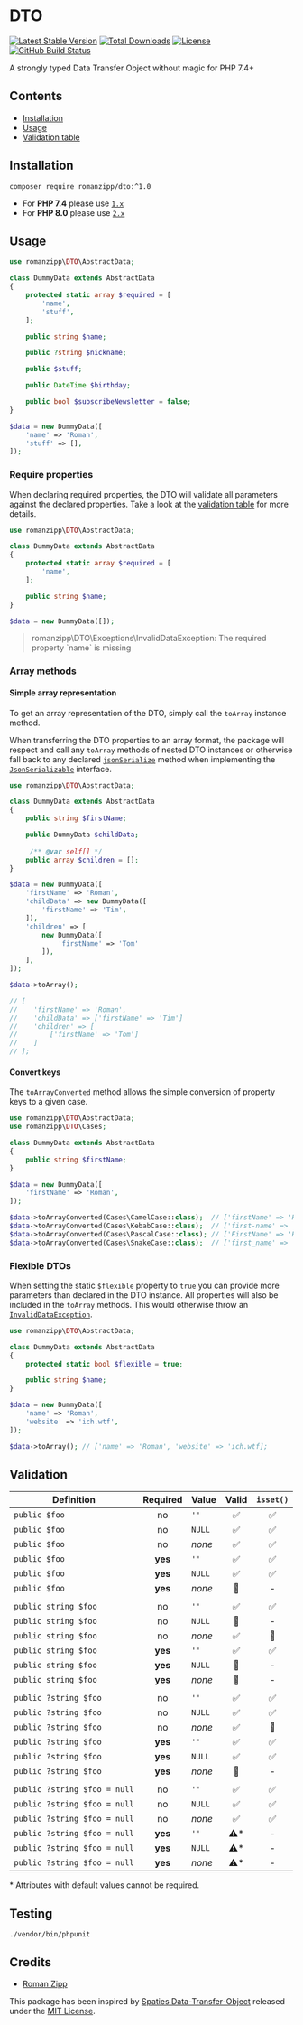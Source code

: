 # DTO

[![Latest Stable Version](https://img.shields.io/packagist/v/romanzipp/DTO.svg?style=flat-square)](https://packagist.org/packages/romanzipp/dto)
[![Total Downloads](https://img.shields.io/packagist/dt/romanzipp/DTO.svg?style=flat-square)](https://packagist.org/packages/romanzipp/dto)
[![License](https://img.shields.io/packagist/l/romanzipp/DTO.svg?style=flat-square)](https://packagist.org/packages/romanzipp/dto)
[![GitHub Build Status](https://img.shields.io/github/workflow/status/romanzipp/DTO/Tests?style=flat-square)](https://github.com/romanzipp/DTO/actions)

A strongly typed Data Transfer Object without magic for PHP 7.4+

## Contents

- [Installation](#installation)
- [Usage](#usage)
- [Validation table](#validation)

## Installation

```
composer require romanzipp/dto:^1.0
```

- For **PHP 7.4** please use [`1.x`](https://github.com/romanzipp/DTO/tree/1.x)
- For **PHP 8.0** please use [`2.x`](https://github.com/romanzipp/DTO)

## Usage

```php
use romanzipp\DTO\AbstractData;

class DummyData extends AbstractData
{
    protected static array $required = [
        'name',
        'stuff',
    ];

    public string $name;

    public ?string $nickname;

    public $stuff;

    public DateTime $birthday;

    public bool $subscribeNewsletter = false;
}

$data = new DummyData([
    'name' => 'Roman',
    'stuff' => [],
]);
```

### Require properties

When declaring required properties, the DTO will validate all parameters against the declared properties. Take a look at the [validation table](#validation) for more details.

```php
use romanzipp\DTO\AbstractData;

class DummyData extends AbstractData
{
    protected static array $required = [
        'name',
    ];

    public string $name;
}

$data = new DummyData([]);
```

> romanzipp\DTO\Exceptions\InvalidDataException: The required property \`name\` is missing

### Array methods

#### Simple array representation

To get an array representation of the DTO, simply call the `toArray` instance method.

When transferring the DTO properties to an array format, the package will respect and call any `toArray` methods of nested DTO instances or otherwise fall back to any declared [`jsonSerialize`](https://www.php.net/manual/de/jsonserializable.jsonserialize.php) method when implementing the [`JsonSerializable`](https://www.php.net/manual/de/class.jsonserializable.php) interface.

```php
use romanzipp\DTO\AbstractData;

class DummyData extends AbstractData
{
    public string $firstName;

    public DummyData $childData;
    
     /** @var self[] */
    public array $children = [];
}

$data = new DummyData([
    'firstName' => 'Roman',
    'childData' => new DummyData([
        'firstName' => 'Tim',
    ]),
    'children' => [
        new DummyData([
            'firstName' => 'Tom'
        ]),
    ],
]);

$data->toArray();

// [
//    'firstName' => 'Roman',
//    'childData' => ['firstName' => 'Tim']
//    'children' => [
//        ['firstName' => 'Tom']
//    ] 
// ];
```

#### Convert keys

The `toArrayConverted` method allows the simple conversion of property keys to a given case.

```php
use romanzipp\DTO\AbstractData;
use romanzipp\DTO\Cases;

class DummyData extends AbstractData
{
    public string $firstName;
}

$data = new DummyData([
    'firstName' => 'Roman',
]);

$data->toArrayConverted(Cases\CamelCase::class);  // ['firstName' => 'Roman'];
$data->toArrayConverted(Cases\KebabCase::class);  // ['first-name' => 'Roman'];
$data->toArrayConverted(Cases\PascalCase::class); // ['FirstName' => 'Roman'];
$data->toArrayConverted(Cases\SnakeCase::class);  // ['first_name' => 'Roman'];
```

### Flexible DTOs

When setting the static `$flexible` property to `true` you can provide more parameters than declared in the DTO instance.
All properties will also be included in the `toArray` methods. This would otherwise throw an [`InvalidDataException`](src/Exceptions/InvalidDataException.php).

```php
use romanzipp\DTO\AbstractData;

class DummyData extends AbstractData
{
    protected static bool $flexible = true;

    public string $name;
}

$data = new DummyData([
    'name' => 'Roman',
    'website' => 'ich.wtf',
]);

$data->toArray(); // ['name' => 'Roman', 'website' => 'ich.wtf];
```

## Validation

| Definition | Required | Value | Valid | `isset()` |
| --- | :---: | --- | :---: | :---: |
| `public $foo` | no | `''` | ✅ | ✅ |
| `public $foo` | no | `NULL` | ✅ | ✅ |
| `public $foo` | no | *none* | ✅ | ✅ |
| `public $foo` | **yes** | `''` | ✅ | ✅ |
| `public $foo` | **yes** | `NULL` | ✅ | ✅ |
| `public $foo` | **yes** | *none* | 🚫 | - |
| | | | |
| `public string $foo` | no | `''` | ✅ | ✅ |
| `public string $foo` | no | `NULL` | 🚫 | - |
| `public string $foo` | no | *none* | ✅ | 🚫 |
| `public string $foo` | **yes** | `''` | ✅ | ✅ |
| `public string $foo` | **yes** | `NULL` | 🚫 | - |
| `public string $foo` | **yes** | *none* | 🚫 | - | 
| | | | |
| `public ?string $foo` | no | `''` | ✅ | ✅ |
| `public ?string $foo` | no | `NULL` | ✅ | ✅ |
| `public ?string $foo` | no | *none* | ✅ | 🚫 |
| `public ?string $foo` | **yes** | `''` | ✅ | ✅ |
| `public ?string $foo` | **yes** | `NULL` | ✅ | ✅ |
| `public ?string $foo` | **yes** | *none* | 🚫 | - |
| | | | |
| `public ?string $foo = null` | no | `''` | ✅ | ✅ |
| `public ?string $foo = null` | no | `NULL` | ✅ | ✅ |
| `public ?string $foo = null` | no | *none* | ✅ | ✅ |
| `public ?string $foo = null` | **yes** | `''` | ⚠️* | - |
| `public ?string $foo = null` | **yes** | `NULL` | ⚠️* | - |
| `public ?string $foo = null` | **yes** | *none* | ⚠️* | - |

\* Attributes with default values cannot be required.

## Testing

```
./vendor/bin/phpunit
```

## Credits

- [Roman Zipp](https://github.com/romanzipp)

This package has been inspired by [Spaties Data-Transfer-Object](https://github.com/spatie/data-transfer-object) released under the [MIT License](https://github.com/spatie/data-transfer-object/blob/2.5.0/LICENSE.md).

